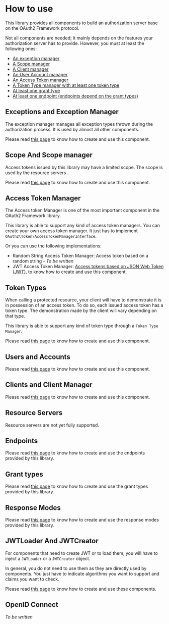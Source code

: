 # How to use

This library provides all components to build an authorization server base on the OAuth2 Framework protocol.

Not all components are needed; it mainly depends on the features your authorization server has to provide.
However, you must at least the following ones:

* [An exception manager](#exceptions-and-exception-manager)
* [A Scope manager](#scope-and-scope-manager)
* [A Client manager](#clients-and-client-manager)
* [An User Account manager](#users-and-accounts)
* [An Access Token manager](#access-token-manager)
* [A Token Type manager with at least one token type](#token-types)
* [At least one grant type](#grant-types)
* [At least one endpoint (endpoints depend on the grant types)](#endpoints)

## Exceptions and Exception Manager

The exception manager manages all exception types thrown during the authorization process.
It is used by almost all other components.

Please read [this page](component/exception.md) to know how to create and use this component.

## Scope And Scope manager

Access tokens issued by this library may have a limited scope.
The scope is used by the resource servers .

Please read [this page](component/scope.md) to know how to create and use this component.

## Access Token Manager

The Access token Manager is one of the most important component in the OAuth2 Framework library.

This library is able to support any kind of access token managers.
You can create your own access token manager. It just has to implement `OAuth2\Token\AccessTokenManagerInterface`.

Or you can use the following implementations:

* Random String Access Token Manager: Access token based on a random string - *To be written*
* JWT Access Token Manager: [Access tokens based on JSON Web Token (JWT).](component/jwt_access_token_manager.md) to know how to create and use this component.

## Token Types

When calling a protected resource, your client will have to demonstrate it is in possession of an access token.
To do so, each issued access token has a token type. The demonstration made by the client will vary depending on that type.

This library is able to support any kind of token type through a `Token Type Manager`.

Please read [this page](component/token_type/manager.md) to know how to create and use this component.

## Users and Accounts

Please read [this page](component/user/manager.md) to know how to create and use this component.

## Clients and Client Manager

Please read [this page](component/client/manager.md) to know how to create and use this component.

## Resource Servers

Resource servers are not yet fully supported.

## Endpoints

Please read [this page](component/endpoint/endpoints.md) to know how to create and use the endpoints provided by this library.

## Grant types

Please read [this page](component/grant/types.md) to know how to create and use the grant types provided by this library.

## Response Modes

Please read [this page](component/response_mode/manager.md) to know how to create and use the response modes provided by this library.

## JWTLoader And JWTCreator

For components that need to create JWT or to load them, you will have to inject a `JWTLoader` or a `JWTCreator` object.

In general, you do not need to use them as they are directly used by components. You just have to indicate algorithms you want to support
and claims you want to check.

Please read [this page](component/jwt_loader_and_creator.md) to know how to create and use these components.

## OpenID Connect

*To be written*
